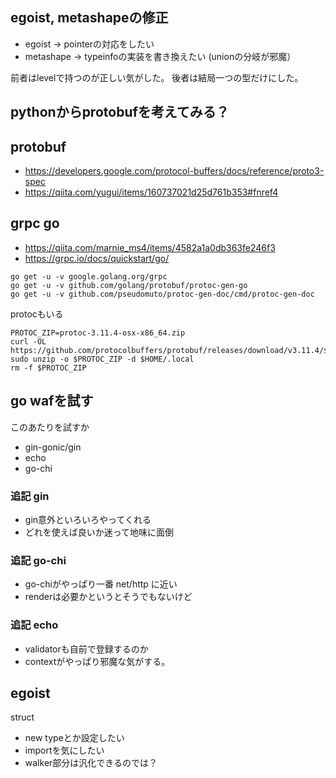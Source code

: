 ## egoist, metashapeの修正

- egoist -> pointerの対応をしたい
- metashape -> typeinfoの実装を書き換えたい (unionの分岐が邪魔）

前者はlevelで持つのが正しい気がした。
後者は結局一つの型だけにした。

## pythonからprotobufを考えてみる？

## protobuf

- https://developers.google.com/protocol-buffers/docs/reference/proto3-spec
- https://qiita.com/yugui/items/160737021d25d761b353#fnref4

## grpc go

- https://qiita.com/marnie_ms4/items/4582a1a0db363fe246f3
- https://grpc.io/docs/quickstart/go/

```
go get -u -v google.golang.org/grpc
go get -u -v github.com/golang/protobuf/protoc-gen-go
go get -u -v github.com/pseudomuto/protoc-gen-doc/cmd/protoc-gen-doc
```

protocもいる

```
PROTOC_ZIP=protoc-3.11.4-osx-x86_64.zip
curl -OL https://github.com/protocolbuffers/protobuf/releases/download/v3.11.4/$PROTOC_ZIP
sudo unzip -o $PROTOC_ZIP -d $HOME/.local
rm -f $PROTOC_ZIP
```

## go wafを試す

このあたりを試すか

- gin-gonic/gin
- echo
- go-chi

### 追記 gin

- gin意外といろいろやってくれる
- どれを使えば良いか迷って地味に面倒

### 追記 go-chi

- go-chiがやっぱり一番 net/http に近い
- renderは必要かというとそうでもないけど

### 追記 echo

- validatorも自前で登録するのか
- contextがやっぱり邪魔な気がする。

## egoist

struct

- new typeとか設定したい
- importを気にしたい
- walker部分は汎化できるのでは？

